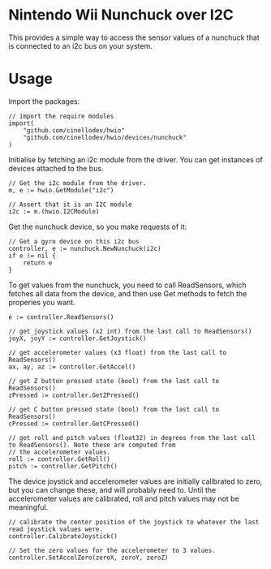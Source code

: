 # Nintendo Wii Nunchuck over I2C

This provides a simple way to access the sensor values of a nunchuck that is connected to an i2c bus on your system.

# Usage

Import the packages:

	// import the require modules
	import(
		"github.com/cinellodev/hwio"
		"github.com/cinellodev/hwio/devices/nunchuck"
	)

Initialise by fetching an i2c module from the driver. You can get instances of devices attached to
the bus.

	// Get the i2c module from the driver.
	m, e := hwio.GetModule("i2c")

	// Assert that it is an I2C module
	i2c := m.(hwio.I2CModule)

Get the nunchuck device, so you make requests of it:

	// Get a gyro device on this i2c bus
	controller, e := nunchuck.NewNunchuck(i2c)
	if e != nil {
		return e
	}

To get values from the nunchuck, you need to call ReadSensors, which fetches all data from the device, and then use Get
methods to fetch the properies you want.

	e := controller.ReadSensors()

	// get joystick values (x2 int) from the last call to ReadSensors()
	joyX, joyY := controller.GetJoystick()

	// get accelerometer values (x3 float) from the last call to ReadSensors()
	ax, ay, az := controller.GetAccel()

	// get Z button pressed state (bool) from the last call to ReadSensors()
	zPressed := controller.GetZPressed()

	// get C button pressed state (bool) from the last call to ReadSensors()
	cPressed := controller.GetCPressed()

	// get roll and pitch values (float32) in degrees from the last call to ReadSensors(). Note these are computed from
	// the accelerometer values.
	roll := controller.GetRoll()
	pitch := controller.GetPitch()

The device joystick and accelerometer values are initially calibrated to zero, but you can change these, and will probably need to.
Until the accelerometer values are calibrated, roll and pitch values may not be meaningful.

	// calibrate the center position of the joystick to whatever the last read joystick values were.
	controller.CalibrateJoystick()

	// Set the zero values for the accelerometer to 3 values.
	controller.SetAccelZero(zeroX, zeroY, zeroZ)